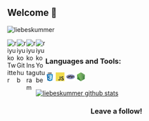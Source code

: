 ## Welcome 👋

<p align="left"> <img src="https://komarev.com/ghpvc/?username=liebeskummer&label=Views&color=blue&style=plastic" alt="liebeskummer" /> </p>

<a href="https://twitter.com/suicide_crime">
  <img align="left" alt="riyuko Twitter" width="22px" src="https://cdn.jsdelivr.net/npm/simple-icons@v3/icons/twitter.svg" />
</a>
<a href="https://github.com/liebeskummer">
  <img align="left" alt="riyuko Github" width="22px" src="https://cdn.jsdelivr.net/npm/simple-icons@v3/icons/github.svg" />
</a>
<a href="https://instagram.com/riyuko.xyz/">
  <img align="left" alt="riyuko Instagram" width="22px" src="https://cdn.jsdelivr.net/npm/simple-icons@v3/icons/instagram.svg" />
</a>
<a href="https://youtube.com/c/hawk998">
  <img align="left" alt="riyuko Youtube" width="22px" src="https://cdn.jsdelivr.net/npm/simple-icons@v3/icons/youtube.svg" />
</a>
<br/>

### Languages and Tools: 

<code><img height="20" src="https://raw.githubusercontent.com/github/explore/80688e429a7d4ef2fca1e82350fe8e3517d3494d/topics/css/css.png"></code>
<code><img height="20" src="https://raw.githubusercontent.com/github/explore/80688e429a7d4ef2fca1e82350fe8e3517d3494d/topics/javascript/javascript.png"></code>
<code><img height="20" src="https://raw.githubusercontent.com/github/explore/80688e429a7d4ef2fca1e82350fe8e3517d3494d/topics/php/php.png"></code>
<code><img height="20" src="https://raw.githubusercontent.com/github/explore/80688e429a7d4ef2fca1e82350fe8e3517d3494d/topics/nodejs/nodejs.png"></code>    


<a href="https://github.com/liebeskummer">
 <img align="center" src="https://github-readme-stats.vercel.app/api?username=liebeskummer&show_icons=true&theme=light&line_height=27" alt="liebeskummer github stats"/>
</a>

<div align="center">

### Leave a follow!

</div>
